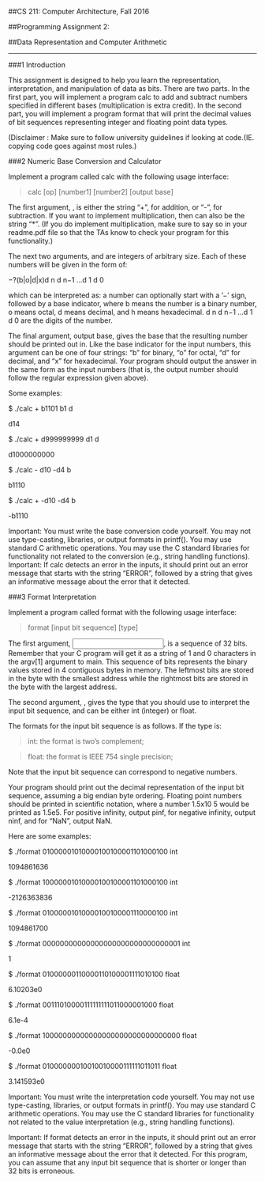##CS 211: Computer Architecture, Fall 2016

##Programming Assignment 2:

##Data Representation and Computer Arithmetic

----

###1 Introduction 

This assignment is designed to help you learn the representation, interpretation, and manipulation of data as bits. There are two parts. In the first part, you will implement a program calc to add and subtract numbers specified in different bases (multiplication is extra credit). In the second part, you will implement a program format that will print the decimal values of bit sequences representing integer and floating point data types.

(Disclaimer : Make sure to follow university guidelines if looking at code.(IE. copying code goes against most rules.)

###2 Numeric Base Conversion and Calculator

Implement a program called calc with the following usage interface:

> calc [op] [number1] [number2] [output base]

The first argument, <op>, is either the string “+”, for addition, or “-”, for subtraction. If you want to implement multiplication, then <op> can also be the string “*”. (If you do implement multiplication, make sure to say so in your readme.pdf file so that the TAs know to check your program for this functionality.)

The next two arguments, <number1> and <number2> are integers of arbitrary size. Each of these numbers will be given in the form of:

−?(b|o|d|x)d n d n−1 ...d 1 d 0


which can be interpreted as: a number can optionally start with a ’−’ sign, followed by a base indicator, where b means the number is a binary number, o means octal, d means decimal, and h means hexadecimal. d n d n−1 ...d 1 d 0 are the digits of the number.

The final argument, output base, gives the base that the resulting number should be printed out in. Like the base indicator for the input numbers, this argument can be one of four strings: “b” for binary, “o” for octal, “d” for decimal, and “x” for hexadecimal. Your program should output the answer in the same form as the input numbers (that is, the output number should follow the regular expression given above).

Some examples:

$ ./calc + b1101 b1 d

d14

$ ./calc + d999999999 d1 d

d1000000000

$ ./calc - d10 -d4 b

b1110

$ ./calc + -d10 -d4 b

-b1110

Important: You must write the base conversion code yourself. You may not use type-casting, libraries, or output formats in printf(). You may use standard C arithmetic operations. You may use the C standard libraries for functionality not related to the conversion (e.g., string handling functions). Important: If calc detects an error in the inputs, it should print out an error message that starts with the string “ERROR”, followed by a string that gives an informative message about the error that it detected.

###3 Format Interpretation

Implement a program called format with the following usage interface: 

> format [input bit sequence] [type]

The first argument, <input bit sequence>, is a sequence of 32 bits. Remember that your C program will get it as a string of 1 and 0 characters in the argv[1] argument to main. This sequence of bits represents the binary values stored in 4 contiguous bytes in memory. The leftmost bits are stored in the byte with the smallest address while the rightmost bits are stored in the byte with the largest address.

The second argument, <type>, gives the type that you should use to interpret the input bit sequence, and can be either int (integer) or float.

The formats for the input bit sequence is as follows. If the type is:

> int: the format is two’s complement;

> float: the format is IEEE 754 single precision;

Note that the input bit sequence can correspond to negative numbers.

Your program should print out the decimal representation of the input bit sequence, assuming a big endian byte ordering. Floating point numbers should be printed in scientific notation, where a number 1.5x10 5 would be printed as 1.5e5. For positive infinity, output pinf, for negative infinity, output ninf, and for “NaN”, output NaN.

Here are some examples:

$ ./format 01000001010000100100001101000100 int

1094861636

$ ./format 10000001010000100100001101000100 int

-2126363836

$ ./format 01000001010000100100001110000100 int

1094861700

$ ./format 00000000000000000000000000000001 int

1

$ ./format 01000000110000110100001111010100 float

6.10203e0

$ ./format 00111010000111111111011000001000 float

6.1e-4

$ ./format 10000000000000000000000000000000 float

-0.0e0

$ ./format 01000000010010010000111111011011 float

3.141593e0

Important: You must write the interpretation code yourself. You may not use type-casting, libraries, or output formats in printf(). You may use standard C arithmetic operations. You may use the C standard libraries for functionality not related to the value interpretation (e.g., string handling functions).

Important: If format detects an error in the inputs, it should print out an error message that starts with the string “ERROR”, followed by a string that gives an informative message about the error that it detected. For this program, you can assume that any input bit sequence that is shorter or longer than 32 bits is erroneous.

